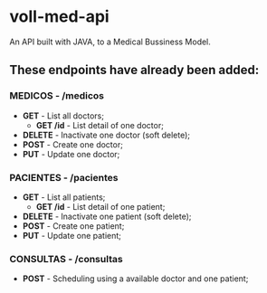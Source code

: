 # voll-med-api
An API built with JAVA, to a Medical Bussiness Model.

## These endpoints have already been added:
### MEDICOS - /medicos
- **GET** - List all doctors;
  - **GET /id** - List detail of one doctor;
- **DELETE** - Inactivate one doctor (soft delete);
- **POST** - Create one doctor;
- **PUT** - Update one doctor;
### PACIENTES - /pacientes
- **GET** - List all patients;
  - **GET /id** - List detail of one patient;
- **DELETE** - Inactivate one patient (soft delete);
- **POST** - Create one patient;
- **PUT** - Update one patient;
### CONSULTAS - /consultas
- **POST** - Scheduling using a available doctor and one patient;

